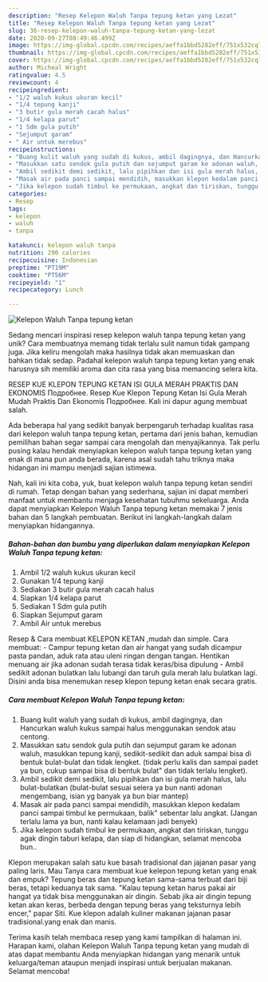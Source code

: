 ```yaml
---
description: "Resep Kelepon Waluh Tanpa tepung ketan yang Lezat"
title: "Resep Kelepon Waluh Tanpa tepung ketan yang Lezat"
slug: 36-resep-kelepon-waluh-tanpa-tepung-ketan-yang-lezat
date: 2020-09-27T08:49:46.499Z
image: https://img-global.cpcdn.com/recipes/aeffa1bbd5282eff/751x532cq70/kelepon-waluh-tanpa-tepung-ketan-foto-resep-utama.jpg
thumbnail: https://img-global.cpcdn.com/recipes/aeffa1bbd5282eff/751x532cq70/kelepon-waluh-tanpa-tepung-ketan-foto-resep-utama.jpg
cover: https://img-global.cpcdn.com/recipes/aeffa1bbd5282eff/751x532cq70/kelepon-waluh-tanpa-tepung-ketan-foto-resep-utama.jpg
author: Micheal Wright
ratingvalue: 4.5
reviewcount: 4
recipeingredient:
- "1/2 waluh kukus ukuran kecil"
- "1/4 tepung kanji"
- "3 butir gula merah cacah halus"
- "1/4 kelapa parut"
- "1 Sdm gula putih"
- "Sejumput garam"
- " Air untuk merebus"
recipeinstructions:
- "Buang kulit waluh yang sudah di kukus, ambil dagingnya, dan Hancurkan waluh kukus sampai halus menggunakan sendok atau centong."
- "Masukkan satu sendok gula putih dan sejumput garam ke adonan waluh, masukkan tepung kanji, sedikit-sedikit dan aduk sampai bisa di bentuk bulat-bulat dan tidak lengket. (tidak perlu kalis dan sampai padet ya bun, cukup sampai bisa di bentuk bulat&#34; dan tidak terlalu lengket)."
- "Ambil sedikit demi sedikit, lalu pipihkan dan isi gula merah halus, lalu bulat-bulatkan (bulat-bulat sesuai selera ya bun nanti adonan mengembang, isian yg banyak ya bun biar mantep)"
- "Masak air pada panci sampai mendidih, masukkan klepon kedalam panci sampai timbul ke permukaan, balik&#34; sebentar lalu angkat. (Jangan terlalu lama ya bun, nanti kalau kelamaan jadi benyek)"
- "Jika kelepon sudah timbul ke permukaan, angkat dan tiriskan, tunggu agak dingin taburi kelapa, dan siap di hidangkan, selamat mencoba bun.."
categories:
- Resep
tags:
- kelepon
- waluh
- tanpa

katakunci: kelepon waluh tanpa 
nutrition: 290 calories
recipecuisine: Indonesian
preptime: "PT19M"
cooktime: "PT56M"
recipeyield: "1"
recipecategory: Lunch

---
```



![Kelepon Waluh Tanpa tepung ketan](https://img-global.cpcdn.com/recipes/aeffa1bbd5282eff/751x532cq70/kelepon-waluh-tanpa-tepung-ketan-foto-resep-utama.jpg)

Sedang mencari inspirasi resep kelepon waluh tanpa tepung ketan yang unik? Cara membuatnya memang tidak terlalu sulit namun tidak gampang juga. Jika keliru mengolah maka hasilnya tidak akan memuaskan dan bahkan tidak sedap. Padahal kelepon waluh tanpa tepung ketan yang enak harusnya sih memiliki aroma dan cita rasa yang bisa memancing selera kita.

RESEP KUE KLEPON TEPUNG KETAN ISI GULA MERAH PRAKTIS DAN EKONOMIS Подробнее. Resep Kue Klepon Tepung Ketan Isi Gula Merah Mudah Praktis Dan Ekonomis Подробнее. Kali ini dapur agung membuat salah.

Ada beberapa hal yang sedikit banyak berpengaruh terhadap kualitas rasa dari kelepon waluh tanpa tepung ketan, pertama dari jenis bahan, kemudian pemilihan bahan segar sampai cara mengolah dan menyajikannya. Tak perlu pusing kalau hendak menyiapkan kelepon waluh tanpa tepung ketan yang enak di mana pun anda berada, karena asal sudah tahu triknya maka hidangan ini mampu menjadi sajian istimewa.


Nah, kali ini kita coba, yuk, buat kelepon waluh tanpa tepung ketan sendiri di rumah. Tetap dengan bahan yang sederhana, sajian ini dapat memberi manfaat untuk membantu menjaga kesehatan tubuhmu sekeluarga. Anda dapat menyiapkan Kelepon Waluh Tanpa tepung ketan memakai 7 jenis bahan dan 5 langkah pembuatan. Berikut ini langkah-langkah dalam menyiapkan hidangannya.

<!--inarticleads1-->

##### Bahan-bahan dan bumbu yang diperlukan dalam menyiapkan Kelepon Waluh Tanpa tepung ketan:

1. Ambil 1/2 waluh kukus ukuran kecil
1. Gunakan 1/4 tepung kanji
1. Sediakan 3 butir gula merah cacah halus
1. Siapkan 1/4 kelapa parut
1. Sediakan 1 Sdm gula putih
1. Siapkan Sejumput garam
1. Ambil  Air untuk merebus


Resep &amp; Cara membuat KELEPON KETAN ,mudah dan simple. Cara membuat: - Campur tepung ketan dan air hangat yang sudah dicampur pasta pandan, aduk rata atau uleni ringan dengan tangan. Hentikan menuang air jika adonan sudah terasa tidak keras/bisa dipulung - Ambil sedikit adonan bulatkan lalu lubangi dan taruh gula merah lalu bulatkan lagi. Disini anda bisa menemukan resep klepon tepung ketan enak secara gratis. 

<!--inarticleads2-->

##### Cara membuat Kelepon Waluh Tanpa tepung ketan:

1. Buang kulit waluh yang sudah di kukus, ambil dagingnya, dan Hancurkan waluh kukus sampai halus menggunakan sendok atau centong.
1. Masukkan satu sendok gula putih dan sejumput garam ke adonan waluh, masukkan tepung kanji, sedikit-sedikit dan aduk sampai bisa di bentuk bulat-bulat dan tidak lengket. (tidak perlu kalis dan sampai padet ya bun, cukup sampai bisa di bentuk bulat&#34; dan tidak terlalu lengket).
1. Ambil sedikit demi sedikit, lalu pipihkan dan isi gula merah halus, lalu bulat-bulatkan (bulat-bulat sesuai selera ya bun nanti adonan mengembang, isian yg banyak ya bun biar mantep)
1. Masak air pada panci sampai mendidih, masukkan klepon kedalam panci sampai timbul ke permukaan, balik&#34; sebentar lalu angkat. (Jangan terlalu lama ya bun, nanti kalau kelamaan jadi benyek)
1. Jika kelepon sudah timbul ke permukaan, angkat dan tiriskan, tunggu agak dingin taburi kelapa, dan siap di hidangkan, selamat mencoba bun..


Klepon merupakan salah satu kue basah tradisional dan jajanan pasar yang paling laris. Mau Tanya cara membuat kue kelepon tepung ketan yang enak dan empuk? Tepung beras dan tepung ketan sama-sama terbuat dari biji beras, tetapi keduanya tak sama. &#34;Kalau tepung ketan harus pakai air hangat ya tidak bisa menggunakan air dingin. Sebab jika air dingin tepung ketan akan keras, berbeda dengan tepung beras yang teksturnya lebih encer,&#34; papar Siti. Kue klepon adalah kuliner makanan jajanan pasar tradisional.yang enak dan manis. 

Terima kasih telah membaca resep yang kami tampilkan di halaman ini. Harapan kami, olahan Kelepon Waluh Tanpa tepung ketan yang mudah di atas dapat membantu Anda menyiapkan hidangan yang menarik untuk keluarga/teman ataupun menjadi inspirasi untuk berjualan makanan. Selamat mencoba!
